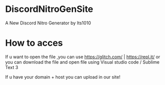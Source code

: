 # DiscordNitroGenSite
A New Discord Nitro Generator by Its1010
# How to acces

If u want to open the file ,you can use https://glitch.com/ | https://repl.it/
or you can download the file and open file using Visual studio code / Sublime Text 3

If u have your domain + host you can upload in our site!
